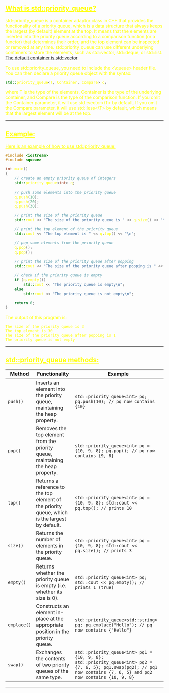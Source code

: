 ## <font color="yellow"><u>What is std::priority_queue?</u></f>

std::priority_queue is a container adaptor class in C++ that provides the functionality of a priority queue, which is a data structure that always keeps the largest (by default) element at the top. It means that the elements are inserted into the priority queue according to a comparison function (or a functor) that determines their order, and the top element can be inspected or removed at any time. std::priority_queue can use different underlying containers to store the elements, such as std::vector, std::deque, or std::list. [The default container is std::vector](https://en.cppreference.com/w/cpp/container/priority_queue).

To use std::priority_queue, you need to include the <\queue> header file. You can then declare a priority queue object with the syntax:

```c++
std::priority_queue<T, Container, Compare> q;
```

where T is the type of the elements, Container is the type of the underlying container, and Compare is the type of the comparison function. If you omit the Container parameter, it will use std::vector<\T> by default. If you omit the Compare parameter, it will use std::less<\T> by default, which means that the largest element will be at the top.

---
## <font color="yellow"><u>Example:</u></font>

<u>Here is an example of how to use std::priority_queue:</u>

```c++
#include <iostream>
#include <queue>

int main()
{
    // create an empty priority queue of integers
    std::priority_queue<int> q;

    // push some elements into the priority queue
    q.push(10);
    q.push(20);
    q.push(30);

    // print the size of the priority queue
    std::cout << "The size of the priority queue is " << q.size() << "\n";

    // print the top element of the priority queue
    std::cout << "The top element is " << q.top() << "\n";

    // pop some elements from the priority queue
    q.pop();
    q.pop();

    // print the size of the priority queue after popping
    std::cout << "The size of the priority queue after popping is " << q.size() << "\n";

    // check if the priority queue is empty
    if (q.empty())
        std::cout << "The priority queue is empty\n";
    else
        std::cout << "The priority queue is not empty\n";

    return 0;
}
```

The output of this program is:

```
The size of the priority queue is 3
The top element is 30
The size of the priority queue after popping is 1
The priority queue is not empty
```

---
## <font color="yellow"><u>std::priority_queue methods:</u></f>

|Method|Functionality|Example|
|---|---|---|
|`push()`|Inserts an element into the priority queue, maintaining the heap property.|`std::priority_queue<int> pq; pq.push(10); // pq now contains {10}`|
|`pop()`|Removes the top element from the priority queue, maintaining the heap property.|`std::priority_queue<int> pq = {10, 9, 8}; pq.pop(); // pq now contains {9, 8}`|
|`top()`|Returns a reference to the top element of the priority queue, which is the largest by default.|`std::priority_queue<int> pq = {10, 9, 8}; std::cout << pq.top(); // prints 10`|
|`size()`|Returns the number of elements in the priority queue.|`std::priority_queue<int> pq = {10, 9, 8}; std::cout << pq.size(); // prints 3`|
|`empty()`|Returns whether the priority queue is empty (i.e. whether its size is 0).|`std::priority_queue<int> pq; std::cout << pq.empty(); // prints 1 (true)`|
|`emplace()`|Constructs an element in-place at the appropriate position in the priority queue.|`std::priority_queue<std::string> pq; pq.emplace("Hello"); // pq now contains {"Hello"}`|
|`swap()`|Exchanges the contents of two priority queues of the same type.|`std::priority_queue<int> pq1 = {10, 9, 8}; std::priority_queue<int> pq2 = {7, 6, 5}; pq1.swap(pq2); // pq1 now contains {7, 6, 5} and pq2 now contains {10, 9, 8}`|

---

